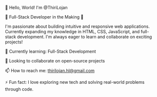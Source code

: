 👋 Hello, World! I'm @ThiriLojan

🌟 Full-Stack Developer in the Making 🚀

I'm passionate about building intuitive and responsive web applications.
Currently expanding my knowledge in HTML, CSS, JavaScript, and full-stack development. I'm always eager to learn and collaborate on exciting projects!

🌱 Currently learning: Full-Stack Development

👯 Looking to collaborate on open-source projects

📫 How to reach me: thirilojan.hl@gmail.com

⚡ Fun fact: I love exploring new tech and solving real-world problems through code.
